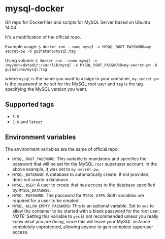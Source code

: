 # mysql-docker
Git repo for Dockerfiles and scripts for MySQL Server based on Ubuntu 14.04

It's a modification of the official repo.

Example usage: 
     `$ docker run --name mysql -e MYSQL_ROOT_PASSWORD=my-secret-pw -d guihatano/mysql:tag`

Using volume:
     `$ docker run --name mysql -v /my/own/datadir:/var/lib/mysql -e MYSQL_ROOT_PASSWORD=my-secret-pw -d guihatano/mysql:tag`

where `mysql` is the name you want to assign to your container, `my-secret-pw` is the password to be set for the MySQL root user and `tag` is the tag specifying the MySQL version you want.

Supported tags
---------------------

 - `5.5`
 - `5.6` and `latest`

Environment variables
---------------------

The environment variables are the same of official repo:

 - `MYSQL_ROOT_PASSWORD`: This variable is mandatory and specifies the password that will be set for the MySQL `root` superuser account. In the above example, it was set to `my-secret-pw`.
 - `MYSQL_DATABASE`: A database to automatically create. If not provided, does not create a database.
 - `MYSQL_USER`: A user to create that has access to the database specified by `MYSQL_DATABASE`.
 - `MYSQL_PASSWORD`: The password for `MYSQL_USER`. Both variables are required for a user to be created.
 - `MYSQL_ALLOW_EMPTY_PASSWORD`: This is an optional variable. Set to `yes` to allow the container to be started with a blank password for the root user. _NOTE:_ Setting this variable to `yes` is not recommended unless you really know what you are doing, since this will leave your MySQL instance completely unprotected, allowing anyone to gain complete superuser access.
